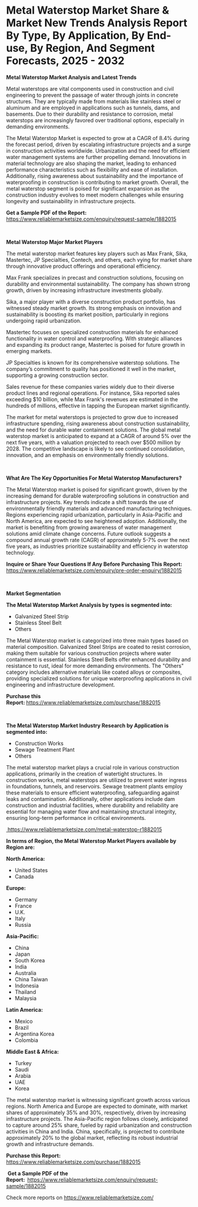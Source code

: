 <p><h1>Metal Waterstop Market Share & Market New Trends Analysis Report By Type, By Application, By End-use, By Region, And Segment Forecasts, 2025 - 2032</h1></p><p><strong>Metal Waterstop Market Analysis and Latest Trends</strong></p>
<p><p>Metal waterstops are vital components used in construction and civil engineering to prevent the passage of water through joints in concrete structures. They are typically made from materials like stainless steel or aluminum and are employed in applications such as tunnels, dams, and basements. Due to their durability and resistance to corrosion, metal waterstops are increasingly favored over traditional options, especially in demanding environments.</p><p>The Metal Waterstop Market is expected to grow at a CAGR of 8.4% during the forecast period, driven by escalating infrastructure projects and a surge in construction activities worldwide. Urbanization and the need for efficient water management systems are further propelling demand. Innovations in material technology are also shaping the market, leading to enhanced performance characteristics such as flexibility and ease of installation. Additionally, rising awareness about sustainability and the importance of waterproofing in construction is contributing to market growth. Overall, the metal waterstop segment is poised for significant expansion as the construction industry evolves to meet modern challenges while ensuring longevity and sustainability in infrastructure projects.</p></p>
<p><strong>Get a Sample PDF of the Report:&nbsp;</strong> <a href="https://www.reliablemarketsize.com/enquiry/request-sample/1882015?utm_campaign=2640&utm_medium=2&utm_source=Github&utm_content=ia&utm_term=02042025&utm_id=metal-waterstop">https://www.reliablemarketsize.com/enquiry/request-sample/1882015</a></p>
<p>&nbsp;</p>
<p><strong>Metal Waterstop Major Market Players</strong></p>
<p><p>The metal waterstop market features key players such as Max Frank, Sika, Mastertec, JP Specialties, Contech, and others, each vying for market share through innovative product offerings and operational efficiency. </p><p>Max Frank specializes in precast and construction solutions, focusing on durability and environmental sustainability. The company has shown strong growth, driven by increasing infrastructure investments globally.</p><p>Sika, a major player with a diverse construction product portfolio, has witnessed steady market growth. Its strong emphasis on innovation and sustainability is boosting its market position, particularly in regions undergoing rapid urbanization.</p><p>Mastertec focuses on specialized construction materials for enhanced functionality in water control and waterproofing. With strategic alliances and expanding its product range, Mastertec is poised for future growth in emerging markets.</p><p>JP Specialties is known for its comprehensive waterstop solutions. The company’s commitment to quality has positioned it well in the market, supporting a growing construction sector.</p><p>Sales revenue for these companies varies widely due to their diverse product lines and regional operations. For instance, Sika reported sales exceeding $10 billion, while Max Frank's revenues are estimated in the hundreds of millions, effective in tapping the European market significantly.</p><p>The market for metal waterstops is projected to grow due to increased infrastructure spending, rising awareness about construction sustainability, and the need for durable water containment solutions. The global metal waterstop market is anticipated to expand at a CAGR of around 5% over the next five years, with a valuation projected to reach over $500 million by 2028. The competitive landscape is likely to see continued consolidation, innovation, and an emphasis on environmentally friendly solutions.</p></p>
<p>&nbsp;</p>
<p><strong>What Are The Key Opportunities For Metal Waterstop Manufacturers?</strong></p>
<p><p>The Metal Waterstop market is poised for significant growth, driven by the increasing demand for durable waterproofing solutions in construction and infrastructure projects. Key trends indicate a shift towards the use of environmentally friendly materials and advanced manufacturing techniques. Regions experiencing rapid urbanization, particularly in Asia-Pacific and North America, are expected to see heightened adoption. Additionally, the market is benefiting from growing awareness of water management solutions amid climate change concerns. Future outlook suggests a compound annual growth rate (CAGR) of approximately 5-7% over the next five years, as industries prioritize sustainability and efficiency in waterstop technology.</p></p>
<p><strong>Inquire or Share Your Questions If Any Before Purchasing This Report:</strong> <a href="https://www.reliablemarketsize.com/enquiry/pre-order-enquiry/1882015?utm_campaign=2640&utm_medium=2&utm_source=Github&utm_content=ia&utm_term=02042025&utm_id=metal-waterstop">https://www.reliablemarketsize.com/enquiry/pre-order-enquiry/1882015</a></p>
<p>&nbsp;</p>
<p><strong>Market Segmentation</strong></p>
<p><strong>The Metal Waterstop Market Analysis by types is segmented into:</strong></p>
<p><ul><li>Galvanized Steel Strip</li><li>Stainless Steel Belt</li><li>Others</li></ul></p>
<p><p>The Metal Waterstop market is categorized into three main types based on material composition. Galvanized Steel Strips are coated to resist corrosion, making them suitable for various construction projects where water containment is essential. Stainless Steel Belts offer enhanced durability and resistance to rust, ideal for more demanding environments. The "Others" category includes alternative materials like coated alloys or composites, providing specialized solutions for unique waterproofing applications in civil engineering and infrastructure development.</p></p>
<p><strong>Purchase this Report:&nbsp;</strong><a href="https://www.reliablemarketsize.com/purchase/1882015?utm_campaign=2640&utm_medium=2&utm_source=Github&utm_content=ia&utm_term=02042025&utm_id=metal-waterstop">https://www.reliablemarketsize.com/purchase/1882015</a></p>
<p>&nbsp;</p>
<p><strong>The Metal Waterstop Market Industry Research by Application is segmented into:</strong></p>
<p><ul><li>Construction Works</li><li>Sewage Treatment Plant</li><li>Others</li></ul></p>
<p><p>The metal waterstop market plays a crucial role in various construction applications, primarily in the creation of watertight structures. In construction works, metal waterstops are utilized to prevent water ingress in foundations, tunnels, and reservoirs. Sewage treatment plants employ these materials to ensure efficient waterproofing, safeguarding against leaks and contamination. Additionally, other applications include dam construction and industrial facilities, where durability and reliability are essential for managing water flow and maintaining structural integrity, ensuring long-term performance in critical environments.</p></p>
<p><a href="https://www.reliablemarketsize.com/metal-waterstop-r1882015?utm_campaign=2640&utm_medium=2&utm_source=Github&utm_content=ia&utm_term=02042025&utm_id=metal-waterstop">&nbsp;https://www.reliablemarketsize.com/metal-waterstop-r1882015</a></p>
<p><strong>In terms of Region, the Metal Waterstop Market Players available by Region are:</strong></p>
<p>
    <p> <strong> North America: </strong>
        <ul>
            <li>United States</li>
            <li>Canada</li>
        </ul>
        </p> 
    <p> <strong> Europe: </strong>
        <ul>
            <li>Germany</li>
            <li>France</li>
            <li>U.K.</li>
            <li>Italy</li>
            <li>Russia</li>
        </ul>
        </p> 
    <p> <strong> Asia-Pacific: </strong>
        <ul>
            <li>China</li>
            <li>Japan</li>
            <li>South Korea</li>
            <li>India</li>
            <li>Australia</li>
            <li>China Taiwan</li>
            <li>Indonesia</li>
            <li>Thailand</li>
            <li>Malaysia</li>
        </ul>
        </p> 
    <p> <strong> Latin America: </strong>
        <ul>
            <li>Mexico</li>
            <li>Brazil</li>
            <li>Argentina Korea</li>
            <li>Colombia</li>
        </ul>
        </p> 
    <p> <strong> Middle East & Africa: </strong>
        <ul>
            <li>Turkey</li>
            <li>Saudi</li>
            <li>Arabia</li>
            <li>UAE</li>
            <li>Korea</li>
        </ul>
    </p>
    </p>
<p><p>The metal waterstop market is witnessing significant growth across various regions. North America and Europe are expected to dominate, with market shares of approximately 35% and 30%, respectively, driven by increasing infrastructure projects. The Asia-Pacific region follows closely, anticipated to capture around 25% share, fueled by rapid urbanization and construction activities in China and India. China, specifically, is projected to contribute approximately 20% to the global market, reflecting its robust industrial growth and infrastructure demands.</p></p>
<p><strong>Purchase this Report: </strong><a href="https://www.reliablemarketsize.com/purchase/1882015?utm_campaign=2640&utm_medium=2&utm_source=Github&utm_content=ia&utm_term=02042025&utm_id=metal-waterstop">https://www.reliablemarketsize.com/purchase/1882015</a></p>
<p>&nbsp;<strong>Get a Sample PDF of the Report:&nbsp;&nbsp;</strong><a href="https://www.reliablemarketsize.com/enquiry/request-sample/1882015?utm_campaign=2640&utm_medium=2&utm_source=Github&utm_content=ia&utm_term=02042025&utm_id=metal-waterstop">https://www.reliablemarketsize.com/enquiry/request-sample/1882015</a></p>
<p><strong></strong></p>
<p>Check more reports on <a href="https://www.reliablemarketsize.com/?utm_campaign=2640&utm_medium=2&utm_source=Github&utm_content=ia&utm_term=02042025&utm_id=metal-waterstop">https://www.reliablemarketsize.com/</a></p>